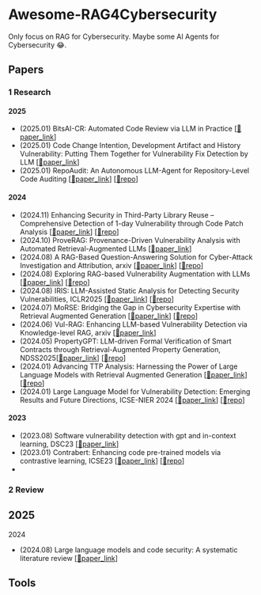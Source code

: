 # Awesome-RAG4Cybersecurity
Only focus on RAG for Cybersecurity. Maybe some AI Agents for Cybersecurity 😂.
## Papers

### 1 Research
  #### **2025**
 - (2025.01) BitsAI-CR: Automated Code Review via LLM in Practice \[[📑paper_link](https://arxiv.org/abs/2501.15134)\]  
 - (2025.01) Code Change Intention, Development Artifact and History Vulnerability: Putting Them Together for Vulnerability Fix Detection by LLM \[[📑paper_link](https://arxiv.org/abs/2501.14983)\] 
 - (2025.01) RepoAudit: An Autonomous LLM-Agent for Repository-Level Code Auditing \[[📑paper_link](https://arxiv.org/abs/2501.18160)\]  \[[🔗repo](https://github.com/PurCL/RepoAudit)\]
  #### **2024**
 - (2024.11) Enhancing Security in Third-Party Library Reuse – Comprehensive Detection of 1-day Vulnerability through Code Patch Analysis \[[📑paper_link](https://arxiv.org/pdf/2411.19648)\]  \[[🔗repo](https://anonymous.4open.science/r/Vulture-17BC)\]
 - (2024.10) ProveRAG: Provenance-Driven Vulnerability Analysis with Automated Retrieval-Augmented LLMs \[[📑paper_link](https://arxiv.org/abs/2410.17406)\] 
 - (2024.08) A RAG-Based Question-Answering Solution for Cyber-Attack Investigation and Attribution, arxiv \[[📑paper_link](https://arxiv.org/abs/2408.06272)\]  \[[🔗repo](https://github.com/sampathrajapaksha/RAG-based-QA)\]
 - (2024.08) Exploring RAG-based Vulnerability Augmentation with LLMs \[[📑paper_link](https://arxiv.org/abs/2408.04125)\]  \[[🔗repo](https://github.com/VulScribeR/VulScribeR)\]
 - (2024.08) IRIS: LLM-Assisted Static Analysis for Detecting Security Vulnerabilities, ICLR2025 \[[📑paper_link](https://arxiv.org/pdf/2405.17238)\]  \[[🔗repo](https://github.com/iris-sast/iris)\]
 - (2024.07) MoRSE: Bridging the Gap in Cybersecurity Expertise with Retrieval Augmented Generation \[[📑paper_link](https://arxiv.org/abs/2407.15748)\]  \[[🔗repo](https://github.com/Mixture-of-RAGs-Security-Experts/MoRSE)\]
 - (2024.06) Vul-RAG: Enhancing LLM-based Vulnerability Detection via Knowledge-level RAG, arxiv \[[📑paper_link](https://arxiv.org/abs/2406.11147)\] 
 - (2024.05) PropertyGPT: LLM-driven Formal Verification of Smart Contracts through Retrieval-Augmented Property Generation, NDSS2025\[[📑paper_link](https://arxiv.org/abs/2405.02580)\]  \[[🔗repo](https://github.com/Pr0pertyGPT/PropertyGPT)\]
 - (2024.01) Advancing TTP Analysis: Harnessing the Power of Large Language Models with Retrieval Augmented Generation \[[📑paper_link](https://arxiv.org/abs/2401.00280)\]  \[[🔗repo](https://github.com/RezzFayyazi/TTP-LLM)\]
 - (2024.01) Large Language Model for Vulnerability Detection: Emerging Results and Future Directions, ICSE-NIER 2024 \[[📑paper_link](https://arxiv.org/abs/2401.15468)\]  \[[🔗repo](https://github.com/soarsmu/ChatGPT-VulDetection)\]
  #### **2023**
 - (2023.08) Software vulnerability detection with gpt and in-context learning, DSC23 \[[📑paper_link](https://ieeexplore.ieee.org/abstract/document/10381286)\]  
 - (2023.01) Contrabert: Enhancing code pre-trained models via contrastive learning, ICSE23 \[[📑paper_link](https://arxiv.org/abs/2301.09072)\]  \[[🔗repo](https://github.com/shangqing-liu/ContraBERT)\]
 - 
 



### 2 Review

2025
- 

2024
- (2024.08) Large language models and code security: A systematic literature review \[[📑paper_link](https://arxiv.org/abs/2412.15004)\]  


## Tools

